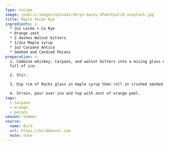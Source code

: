 ```yaml
---
type: recipe
image: /public/images/uploads/deryn-macey-dfwhzhyali8-unsplash.jpg
title: Maple Pecan Rye
ingredients: |-
  * 2oz Locke + Co Rye
  * Orange zest
  * 2 dashes Walnut bitters
  * 1/2oz Maple syrup 
  * 1oz Carpano Antica
  * Smoked and Candied Pecans
preparation: >-
  1. Combine whiskey, Carpano, and walnut bitters into a mixing glass with 2/3
  full of ice. 

  2. Stir. 

  3. Dip rim of Rocks glass in maple syrup then roll in crushed smoked and candied pecans. 

  4. Strain, pour over ice and top with zest of orange peel.
tags:
  - Carpano
  - orange
  - pecans
season: Summer
source:
  name: Bird
  url: https://birddenver.com
  note: none
---
```

